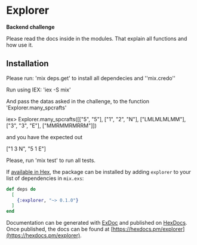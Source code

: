 # Explorer

**Backend challenge**

  Please read the docs inside in the modules. That explain all functions and how use it. 

## Installation
  Please run: 'mix deps.get' to install all dependecies and ''mix.credo''
  
  Run using IEX: 'iex -S mix'
  
  And pass the datas asked in the challenge, to the function 'Explorer.many_spcrafts'
  
  iex> Explorer.many_spcrafts([["5", "5"], ["1", "2", "N"], ["LMLMLMLMM"], ["3", "3", "E"], ["MMRMMRMRRM"]]) 
  
  and you have the expected out
  
  ["1 3 N", "5 1 E"]

  Please, run 'mix test' to run all tests.


If [available in Hex](https://hex.pm/docs/publish), the package can be installed
by adding `explorer` to your list of dependencies in `mix.exs`:

```elixir
def deps do
  [
    {:explorer, "~> 0.1.0"}
  ]
end
```

Documentation can be generated with [ExDoc](https://github.com/elixir-lang/ex_doc)
and published on [HexDocs](https://hexdocs.pm). Once published, the docs can
be found at [https://hexdocs.pm/explorer](https://hexdocs.pm/explorer).

